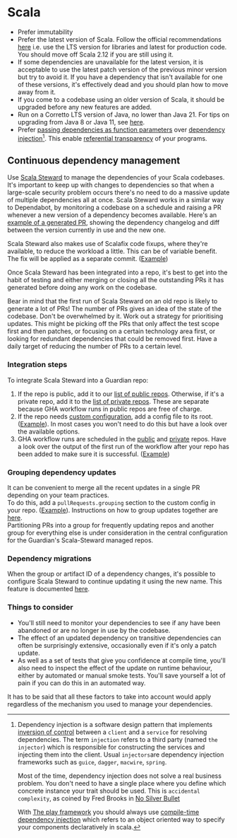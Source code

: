 # Scala

 * Prefer immutability
 * Prefer the latest version of Scala.  Follow the official recommendations [here](https://www.scala-lang.org/development/) i.e. use the LTS version for libraries and latest for production code.  You should move off Scala 2.12 if you are still using it.
 * If some dependencies are unavailable for the latest version, it is acceptable to use the latest patch version of the previous minor version but try to avoid it. If you have a dependency that isn't available for one of these versions, it's effectively dead and you should plan how to move away from it.
 * If you come to a codebase using an older version of Scala, it should be upgraded before any new features are added.
 * Run on a Corretto LTS version of Java, no lower than Java 21. For tips on upgrading from Java 8 or Java 11, see [here](https://docs.google.com/document/d/1ZR-YnaXCT5_gLVmTCeGs0mWd3KPaAozPjQK8uUzHZ9w/edit?usp=sharing).
 * Prefer [passing dependencies as function parameters](http://debasishg.blogspot.com/2011/03/pushing-envelope-on-oo-and-functional.html) over [dependency injection](https://en.wikipedia.org/wiki/Dependency_injection)[^1]. This enable [referential transparency](https://en.wikipedia.org/wiki/Referential_transparency) of your programs.
   

[^1]: Dependency injection is a software design pattern that implements [inversion of control](https://en.wikipedia.org/wiki/Inversion_of_control) between a `client` and a `service` for resolving dependencies. The term `injection` refers to a third party (named `the injector`) which is responsible for constructing the services and injecting them into the client. Usual `injectors`are dependency injection frameworks such as `guice`, `dagger`, `macwire`, `spring`. 
      
      Most of the time, dependency injection does not solve a real business problem. You don't need to have a single place where you define which concrete instance your trait should be used. This is `accidental complexity`, as coined by Fred Brooks in [No Silver Bullet](https://en.wikipedia.org/wiki/No_Silver_Bullet)
      
      With [The play framework](https://www.playframework.com/) you should always use [compile-time dependency injection](https://www.playframework.com/documentation/2.5.x/ScalaCompileTimeDependencyInjection) which refers to an object oriented way to specify your components declaratively in scala.


## Continuous dependency management

Use [Scala Steward](https://github.com/scala-steward-org/scala-steward) to manage the dependencies of your Scala
codebases.  It's important to keep up with changes to dependencies so that when a large-scale security problem occurs
there's no need to do a massive update of multiple dependencies all at once.
Scala Steward works in a similar way to Dependabot, by monitoring a codebase on a schedule and raising a PR whenever
a new version of a dependency becomes available. Here's an 
[example of a generated PR](https://github.com/guardian/identity/pull/2282), showing the dependency changelog
and diff between the version currently in use and the new one.

Scala Steward also makes use of Scalafix code fixups, where they're available, to reduce the workload a little.
This can be of variable benefit. The fix will be applied as a separate commit.
([Example](https://github.com/guardian/identity-admin-api/pull/313))

Once Scala Steward has been integrated into a repo, it's best to get into the habit of testing and either merging or 
closing all the outstanding PRs it has generated before doing any work on the codebase.

Bear in mind that the first run of Scala Steward on an old repo is likely to generate a lot of PRs!
The number of PRs gives an idea of the state of the codebase.
Don't be overwhelmed by it.
Work out a strategy for prioritising updates.
This might be picking off the PRs that only affect the test scope first and then patches, or focusing on a certain
technology area first, or looking for redundant dependencies that could be removed first.
Have a daily target of reducing the number of PRs to a certain level.

### Integration steps

To integrate Scala Steward into a Guardian repo:
1. If the repo is public, add it to our [list of public repos](https://github.com/guardian/scala-steward-public-repos).
   Otherwise, if it's a private repo, add it to the [list of private repos](https://github.com/guardian/scala-steward-private-repos).
   These are separate because GHA workflow runs in public repos are free of charge.
2. If the repo needs
   [custom configuration](https://github.com/scala-steward-org/scala-steward/blob/main/docs/repo-specific-configuration.md),
   add a config file to its root.
   ([Example](https://github.com/guardian/identity-processes/blob/main/.scala-steward.conf)).
   In most cases you won't need to do this but have a look over the available options.
3. GHA workflow runs are scheduled in the 
   [public](https://github.com/guardian/scala-steward-public-repos/blob/main/.github/workflows/public-repos-scala-steward.yml)
   and 
   [private](https://github.com/guardian/scala-steward-private-repos/blob/main/.github/workflows/private-repos-scala-steward.yml)
   repos.
   Have a look over the output of the first run of the workflow after your repo has been added to make sure it is
   successful.
   ([Example](https://github.com/guardian/scala-steward-public-repos/actions/runs/4302760549/jobs/7501659987#step:6:76)) 


### Grouping dependency updates

It can be convenient to merge all the recent updates in a single PR depending on your team practices.  
To do this, add a `pullRequests.grouping` section to the custom config in your repo. ([Example](https://github.com/guardian/typerighter/blob/e18501786f0b6749aecd863e7a949b137390e8a6/.scala-steward.conf#L7-L10)).
Instructions on how to group updates together are 
[here](https://github.com/scala-steward-org/scala-steward/pull/2714).  
Partitioning PRs into a group for frequently updating repos and another group for everything else is under consideration
in the central configuration for the Guardian's Scala-Steward managed repos.


### Dependency migrations

When the group or artifact ID of a dependency changes, it's possible to configure Scala Steward to continue updating it
using the new name.
This feature is documented [here](https://github.com/scala-steward-org/scala-steward/blob/main/docs/artifact-migrations.md).


### Things to consider

* You'll still need to monitor your dependencies to see if any have been abandoned or are no
  longer in use by the codebase.
* The effect of an updated dependency on transitive dependencies can often be surprisingly extensive, occasionally even if it's only a patch update.
* As well as a set of tests that give you confidence at compile time, you'll also need to inspect the effect of the
  update on runtime behaviour, either by automated or manual smoke tests.  You'll save yourself a lot of pain if you can
  do this in an automated way.

It has to be said that all these factors to take into account would apply regardless of the mechanism
you used to manage your dependencies.
